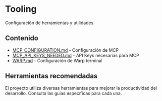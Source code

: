 # Tooling

Configuración de herramientas y utilidades.

## Contenido

- [MCP_CONFIGURATION.md](./MCP_CONFIGURATION.md) - Configuración de MCP
- [MCP_API_KEYS_NEEDED.md](./MCP_API_KEYS_NEEDED.md) - API Keys necesarias para MCP
- [WARP.md](./WARP.md) - Configuración de Warp terminal

## Herramientas recomendadas

El proyecto utiliza diversas herramientas para mejorar la productividad del desarrollo. Consulta las guías específicas para cada una.
